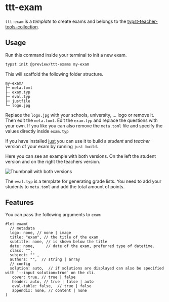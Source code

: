 # ttt-exam


`ttt-exam` is a *template* to create exams and belongs to the [typst-teacher-tools-collection](https://github.com/jomaway/typst-teacher-templates).

## Usage 

Run this command inside your terminal to init a new exam. 

```sh
typst init @preview/ttt-exams my-exam
```

This will scaffold the following folder structure.

```ascii
my-exam/
├─ meta.toml
├─ exam.typ
├─ eval.typ
├─ justfile
└─ logo.jpg
```

Replace the `logo.jpg` with your schools, university, ... logo or remove it. Then edit the `meta.toml`.
Edit the `exam.typ` and replace the questions with your own. If you like you can also remove the `meta.toml` file and specify the values directly inside `exam.typ`

If you have installed [just](https://just.systems) you can use it to build a *student* and *teacher* version of your exam by running `just build`.

Here you can see an example with both versions. On the left the student version and on the right the teachers version.

![Thumbnail with both versions](https://github.com/jomaway/typst-teacher-templates/blob/main/ttt-exam/thumbnail.png)

The `eval.typ` is a template for generating grade lists. You need to add your students to `meta.toml` and add the total amount of points.

## Features

You can pass the following arguments to `exam`

```typ
#let exam(
  // metadata 
  logo: none, // none | image
  title: "exam", // the title of the exam
  subtitle: none, // is shown below the title
  date: none,     // date of the exam, preferred type of datetime.
  class: "",      
  subject: "" ,
  authors: "",  // string | array
  // config
  solution: auto,  // if solutions are displayed can also be specified with `--input solution=true` on the cli.
   cover: true, // true | false
   header: auto, // true | false | auto
   eval-table: false,  // true | false
   appendix: none, // content | none
)
```
